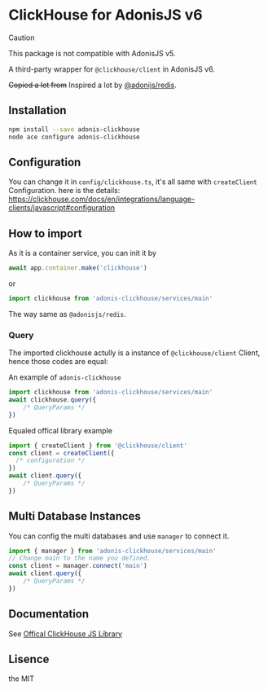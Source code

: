 # ClickHouse for AdonisJS v6

> [!CAUTION]
> This package is not compatible with AdonisJS v5.

A third-party wrapper for `@clickhouse/client` in AdonisJS v6.

<del>Copied a lot from</del> Inspired a lot by [@adonijs/redis](https://github.com/adonisjs/redis/).

## Installation

```bash
npm install --save adonis-clickhouse
node ace configure adonis-clickhouse
```

## Configuration

You can change it in `config/clickhouse.ts`, it's all same with `createClient` Configuration.
here is the details: https://clickhouse.com/docs/en/integrations/language-clients/javascript#configuration

## How to import
As it is a container service, you can init it by
```typescript
await app.container.make('clickhouse')
```
or
```typescript
import clickhouse from 'adonis-clickhouse/services/main'
```
The way same as `@adonisjs/redis`.

### Query
The imported clickhouse actully is a instance of `@clickhouse/client` Client, hence those codes are equal:

An example of `adonis-clickhouse`
```typescript
import clickhouse from 'adonis-clickhouse/services/main'
await clickhouse.query({
    /* QueryParams */
})
```

Equaled offical library example
```typescript
import { createClient } from '@clickhouse/client'
const client = createClient({
  /* configuration */
})
await client.query({
    /* QueryParams */
})
```

## Multi Database Instances
You can config the multi databases and use `manager` to connect it.

```typescript
import { manager } from 'adonis-clickhouse/services/main'
// Change main to the name you defined.
const client = manager.connect('main')
await client.query({
    /* QueryParams */
})
```

## Documentation

See [Offical ClickHouse JS Library](https://clickhouse.com/docs/en/integrations/language-clients/javascript)

## Lisence
the MIT
